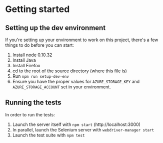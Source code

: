 # Getting started

## Setting up the dev environment
If you're setting up your environment to work on this project, there's a few things to do before you can start:

1. Install node 0.10.32
1. Install Java
1. Install Firefox
1. cd to the root of the source directory (where this file is)
1. Run `npm run setup-dev-env`
3. Ensure you have the proper values for `AZURE_STORAGE_KEY` and `AZURE_STORAGE_ACCOUNT` set in your environment.

## Running the tests

In order to run the tests:

1. Launch the server itself with `npm start` (http://localhost:3000)
2. In parallel, launch the Selenium server with `webdriver-manager start`
3. Launch the test suite with `npm test`
